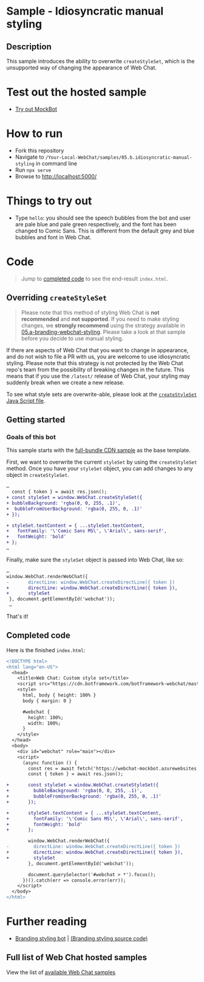 # Sample - Idiosyncratic manual styling

## Description
This sample introduces the ability to overwrite `createStyleSet`, which is the unsupported way of changing the appearance of Web Chat.

# Test out the hosted sample
- [Try out MockBot](https://microsoft.github.io/BotFramework-WebChat/05.b.idiosyncratic-manual-styling)


# How to run
- Fork this repository
- Navigate to `/Your-Local-WebChat/samples/05.b.idiosyncratic-manual-styling` in command line
- Run `npx serve`
- Browse to [http://localhost:5000/](http://localhost:5000/)

# Things to try out
- Type `hello`: you should see the speech bubbles from the bot and user are pale blue and pale green respectively, and the font has been changed to Comic Sans. This is different from the default grey and blue bubbles and font in Web Chat.

# Code

> Jump to [completed code](#completed-code) to see the end-result `index.html`.

## Overriding `createStyleSet`
> Please note that this method of styling Web Chat is **not recommended** and **not supported**. If you need to make styling changes, we **strongly recommend** using the strategy available in [05.a-branding-webchat-styling](https://github.com/Microsoft/BotFramework-WebChat/tree/master/samples/05.a.branding-webchat-styling). Please take a look at that sample before you decide to use manual styling.

If there are aspects of Web Chat that you want to change in appearance, and do not wish to file a PR with us, you are welcome to use idiosyncratic styling. Please note that this strategy is not protected by the Web Chat repo's team from the possibility of breaking changes in the future. This means that if you use the `/latest/` release of Web Chat, your styling may suddenly break when we create a new release.

To see what style sets are overwrite-able, please look at the [`createStyleSet` Java Script file](https://github.com/Microsoft/BotFramework-WebChat/blob/master/packages/component/src/Styles/createStyleSet.js).


## Getting started

### Goals of this bot


This sample starts with the [full-bundle CDN sample](./../01.a.getting-started-full-bundle/README.md) as the base template.

First, we want to overwrite the current `styleSet` by using the `createStyleSet` method. Once you have your `styleSet` object, you can add changes to any object in `createStyleSet`.

```diff
…
  const { token } = await res.json();
+ const styleSet = window.WebChat.createStyleSet({
+ bubbleBackground: 'rgba(0, 0, 255, .1)',
+  bubbleFromUserBackground: 'rgba(0, 255, 0, .1)'
+ });

+ styleSet.textContent = { ...styleSet.textContent,
+   fontFamily: '\'Comic Sans MS\', \'Arial\', sans-serif',
+   fontWeight: 'bold'
+ };
…
```

Finally, make sure the `styleSet` object is passed into Web Chat, like so:

```diff
…
window.WebChat.renderWebChat({
-       directLine: window.WebChat.createDirectLine({ token })
+       directLine: window.WebChat.createDirectLine({ token }),
+       styleSet
 }, document.getElementById('webchat'));
 …
```

That's it!

## Completed code

Here is the finished `index.html`:

```diff
<!DOCTYPE html>
<html lang="en-US">
  <head>
    <title>Web Chat: Custom style set</title>
    <script src="https://cdn.botframework.com/botframework-webchat/master/webchat.js"></script>
    <style>
      html, body { height: 100% }
      body { margin: 0 }

      #webchat {
        height: 100%;
        width: 100%;
      }
    </style>
  </head>
  <body>
    <div id="webchat" role="main"></div>
    <script>
      (async function () {
        const res = await fetch('https://webchat-mockbot.azurewebsites.net/directline/token', { method: 'POST' });
        const { token } = await res.json();

+       const styleSet = window.WebChat.createStyleSet({
+         bubbleBackground: 'rgba(0, 0, 255, .1)',
+         bubbleFromUserBackground: 'rgba(0, 255, 0, .1)'
+       });

+       styleSet.textContent = { ...styleSet.textContent,
+         fontFamily: '\'Comic Sans MS\', \'Arial\', sans-serif',
+         fontWeight: 'bold'
+       };

        window.WebChat.renderWebChat({
-         directLine: window.WebChat.createDirectLine({ token })
+         directLine: window.WebChat.createDirectLine({ token }),
+         styleSet
        }, document.getElementById('webchat'));

        document.querySelector('#webchat > *').focus();
      })().catch(err => console.error(err));
    </script>
  </body>
</html>
```

# Further reading

- [Branding styling bot](https://microsoft.github.io/BotFramework-WebChat/05.a.branding-webchat-styling) | [(Branding styling source code)](https://github.com/Microsoft/BotFramework-WebChat/tree/master/samples/05.a.branding-webchat-styling)

## Full list of Web Chat hosted samples

View the list of [available Web Chat samples](https://github.com/Microsoft/BotFramework-WebChat/tree/master/samples)
